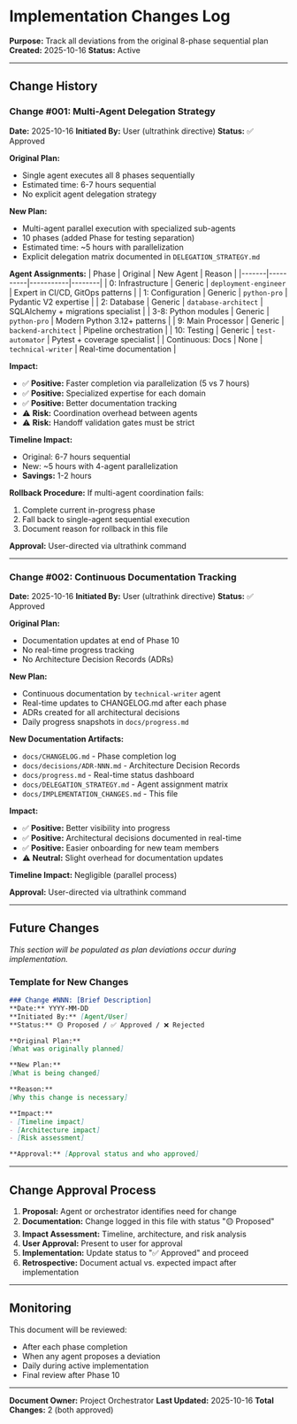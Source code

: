 # Implementation Changes Log

**Purpose:** Track all deviations from the original 8-phase sequential plan
**Created:** 2025-10-16
**Status:** Active

---

## Change History

### Change #001: Multi-Agent Delegation Strategy
**Date:** 2025-10-16
**Initiated By:** User (ultrathink directive)
**Status:** ✅ Approved

**Original Plan:**
- Single agent executes all 8 phases sequentially
- Estimated time: 6-7 hours sequential
- No explicit agent delegation strategy

**New Plan:**
- Multi-agent parallel execution with specialized sub-agents
- 10 phases (added Phase for testing separation)
- Estimated time: ~5 hours with parallelization
- Explicit delegation matrix documented in `DELEGATION_STRATEGY.md`

**Agent Assignments:**
| Phase | Original | New Agent | Reason |
|-------|----------|-----------|--------|
| 0: Infrastructure | Generic | `deployment-engineer` | Expert in CI/CD, GitOps patterns |
| 1: Configuration | Generic | `python-pro` | Pydantic V2 expertise |
| 2: Database | Generic | `database-architect` | SQLAlchemy + migrations specialist |
| 3-8: Python modules | Generic | `python-pro` | Modern Python 3.12+ patterns |
| 9: Main Processor | Generic | `backend-architect` | Pipeline orchestration |
| 10: Testing | Generic | `test-automator` | Pytest + coverage specialist |
| Continuous: Docs | None | `technical-writer` | Real-time documentation |

**Impact:**
- ✅ **Positive:** Faster completion via parallelization (5 vs 7 hours)
- ✅ **Positive:** Specialized expertise for each domain
- ✅ **Positive:** Better documentation tracking
- ⚠️ **Risk:** Coordination overhead between agents
- ⚠️ **Risk:** Handoff validation gates must be strict

**Timeline Impact:**
- Original: 6-7 hours sequential
- New: ~5 hours with 4-agent parallelization
- **Savings:** 1-2 hours

**Rollback Procedure:**
If multi-agent coordination fails:
1. Complete current in-progress phase
2. Fall back to single-agent sequential execution
3. Document reason for rollback in this file

**Approval:** User-directed via ultrathink command

---

### Change #002: Continuous Documentation Tracking
**Date:** 2025-10-16
**Initiated By:** User (ultrathink directive)
**Status:** ✅ Approved

**Original Plan:**
- Documentation updates at end of Phase 10
- No real-time progress tracking
- No Architecture Decision Records (ADRs)

**New Plan:**
- Continuous documentation by `technical-writer` agent
- Real-time updates to CHANGELOG.md after each phase
- ADRs created for all architectural decisions
- Daily progress snapshots in `docs/progress.md`

**New Documentation Artifacts:**
- `docs/CHANGELOG.md` - Phase completion log
- `docs/decisions/ADR-NNN.md` - Architecture Decision Records
- `docs/progress.md` - Real-time status dashboard
- `docs/DELEGATION_STRATEGY.md` - Agent assignment matrix
- `docs/IMPLEMENTATION_CHANGES.md` - This file

**Impact:**
- ✅ **Positive:** Better visibility into progress
- ✅ **Positive:** Architectural decisions documented in real-time
- ✅ **Positive:** Easier onboarding for new team members
- ⚠️ **Neutral:** Slight overhead for documentation updates

**Timeline Impact:** Negligible (parallel process)

**Approval:** User-directed via ultrathink command

---

## Future Changes

*This section will be populated as plan deviations occur during implementation.*

### Template for New Changes

```markdown
### Change #NNN: [Brief Description]
**Date:** YYYY-MM-DD
**Initiated By:** [Agent/User]
**Status:** 🟡 Proposed / ✅ Approved / ❌ Rejected

**Original Plan:**
[What was originally planned]

**New Plan:**
[What is being changed]

**Reason:**
[Why this change is necessary]

**Impact:**
- [Timeline impact]
- [Architecture impact]
- [Risk assessment]

**Approval:** [Approval status and who approved]
```

---

## Change Approval Process

1. **Proposal:** Agent or orchestrator identifies need for change
2. **Documentation:** Change logged in this file with status "🟡 Proposed"
3. **Impact Assessment:** Timeline, architecture, and risk analysis
4. **User Approval:** Present to user for approval
5. **Implementation:** Update status to "✅ Approved" and proceed
6. **Retrospective:** Document actual vs. expected impact after implementation

---

## Monitoring

This document will be reviewed:
- After each phase completion
- When any agent proposes a deviation
- Daily during active implementation
- Final review after Phase 10

---

**Document Owner:** Project Orchestrator
**Last Updated:** 2025-10-16
**Total Changes:** 2 (both approved)

